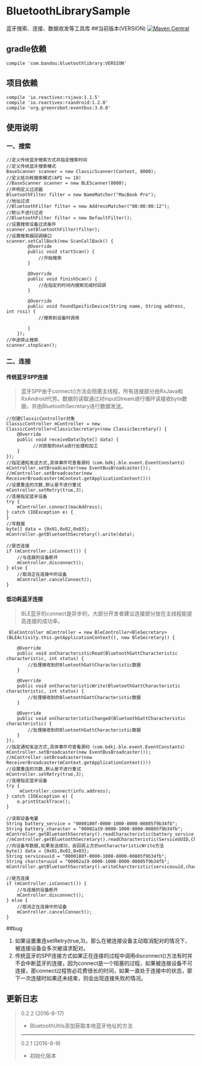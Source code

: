 # BluetoothLibrarySample
蓝牙搜索、连接、数据收发等工具库
##当前版本(VERSION)
[![Maven Central](https://img.shields.io/badge/VERSION-0.2.2-orange.svg)](https://bintray.com/gcssloop/maven/sutil/view)

## gradle依赖

	compile 'com.bandou:bluetoothlibrary:VERSION'
	
## 项目依赖

	compile 'io.reactivex:rxjava:1.1.5'
	compile 'io.reactivex:rxandroid:1.2.0'
	compile 'org.greenrobot:eventbus:3.0.0'
  	
  	
## 使用说明

### 一、搜索

	//定义传统蓝牙搜索方式并指定搜索时间
	//定义传统蓝牙搜索模式
	BaseScanner scanner = new ClassicScanner(Context, 8000);
	//定义低功耗搜索模式(API >= 18)
	//BaseScanner scanner = new BLEScanner(8000);
	//声明定义过滤器
	BluetoothFilter filter = new NameMatcher("MacBook Pro");
	//地址过滤
	//BluetoothFilter filter = new AddressMatcher("00:00:00:12");
	//默认不进行过滤
	//BluetoothFilter filter = new DefaultFilter();
	//设置搜索设备过滤条件
	scanner.setBluetoothFilter(filter);
	//设置搜索器回调接口
	scanner.setCallBack(new ScanCallBack() {
            @Override
            public void startScan() {
            	//开始搜索
            }

            @Override
            public void finishScan() {
                //在指定的时间内搜索完成时回调
            }

            @Override
            public void foundSpeificDevice(String name, String address, int rssi) {
            	//搜索到设备时调用
                
            }
        });
	//中途停止搜索
	scanner.stopScan();
	
### 二、连接
#### 传统蓝牙SPP连接
> 蓝牙SPP由于connect()方法会阻塞主线程，所有连接部分由RxJava和RxAndroid代劳。数据的读取通过对InputStream进行循环读接收byte数据，并由BluetoothSecretary进行数据发送。

	//创建ClassicController对象
	ClassicController mController = new ClassicController<ClassicSecretary>(new ClassicSecretary() {
        @Override
        public void receiveData(byte[] data) {
              //对获取的data进行处理和加工
        }
	});
	//指定通知发送方式,具体事件可查看源码（com.bdkj.ble.event.EventConstants）
	mController.setBroadcaster(new EventBusBroadcaster());
	//mController.setBroadcaster(new ReceiverBroadcaster(mContext.getApplicationContext()))
	//设置重连的次数,默认是不进行重试
	mController.setRetry(true,3);
	//连接指定蓝牙设备
	try {
		mController.connect(macAddress);
	} catch (IOException e) {
	}
	//写数据
	byte[] data = {0x01,0x02,0x03};
	mController.getBluetoothSecretary().write(data);
	
	//是否连接
	if (mController.isConnect()) {
		//与连接的设备断开
		mController.disconnect();
	} else {
		//取消正在连接中的设备
		mController.cancelConnect();
	}

#### 低功耗蓝牙连接
> BLE蓝牙的connect是异步的，大部分开发者建议连接部分放在主线程能提高连接的成功率。

	 BleController mController = new BleController<BleSecretary>(BLEActivity.this.getApplicationContext(), new BleSecretary() {

		@Override
		public void onCharacteristicRead(BluetoothGattCharacteristic characteristic, int status) {
			//处理接收到的BluetoothGattCharacteristic数据
		}

		@Override
		public void onCharacteristicWrite(BluetoothGattCharacteristic characteristic, int status) {
			//处理接收到的BluetoothGattCharacteristic数据
		}

		@Override
		public void onCharacteristicChanged(BluetoothGattCharacteristic characteristic) {
			//处理接收到的BluetoothGattCharacteristic数据
		}
	});
	//指定通知发送方式,具体事件可查看源码（com.bdkj.ble.event.EventConstants）
	mController.setBroadcaster(new EventBusBroadcaster());
	//mController.setBroadcaster(new ReceiverBroadcaster(mContext.getApplicationContext()))
	//设置重连的次数,默认是不进行重试
	mController.setRetry(true,3);
	//连接指定蓝牙设备
	try {
		 mController.connect(info.address);
	} catch (IOException e) {
		e.printStackTrace();
	}
	
	//读取设备电量
	String battery_service = "0000180f-0000-1000-8000-00805f9b34fb";
	String battery_character = "00002a19-0000-1000-8000-00805f9b34fb";
	mController.getBluetoothSecretary().readCharacteristic(battery_service,battery_character);
	//mController.getBluetoothSecretary().readCharacteristic(ServiceUUID,CharcterUUID);
	//向设备写数据,如果发送成功，会回调上方的onCharacteristicWrite方法
	byte[] data = {0x01,0x02,0x03};
	String serviceuuid = "0000180f-0000-1000-8000-00805f9b34fb";
	String charcteruuid = "00002a19-0000-1000-8000-00805f9b34fb";
	mController.getBluetoothSecretary().writeCharcteristic(serviceuuid,charcteruuid,data);
	
	//是否连接
	if (mController.isConnect()) {
		//与连接的设备断开
		mController.disconnect();
	} else {
		//取消正在连接中的设备
		mController.cancelConnect();
	}
	
##bug
1. 如果设置重连setRetry(true,3)。那么在被连接设备主动取消配对的情况下，被连接设备会多次被请求配对。
2. 传统蓝牙的SPP连接方式如果正在连接的过程中调用disconnect()方法有时并不会中断蓝牙的连接，因为connect是一个阻塞的过程，如果被连接设备不可连接，那connect过程势必花费很长的时间，如果一直处于连接中的状态，那下一次连接时如果还未结束，则会出现连接失败的情况。


## 更新日志

>
>0.2.2 (2016-8-17)
>
>* BluetoothUtils添加获取本地蓝牙地址的方法
>
>--------------------------
>
>0.2.1 (2016-8-9)
>
>* 初始化版本
>